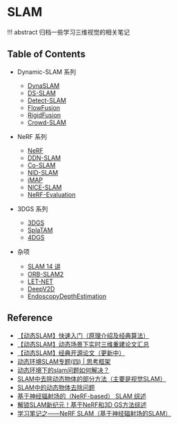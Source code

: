 # SLAM

!!! abstract
    归档一些学习三维视觉的相关笔记

## Table of Contents

- Dynamic-SLAM 系列
    - [DynaSLAM](dynamic-slam/dynaslam/)
    - [DS-SLAM](dynamic-slam/ds-slam/)
    - [Detect-SLAM](dynamic-slam/detect-slam/)
    - [FlowFusion](dynamic-slam/flowfusion/)
    - [RigidFusion](dynamic-slam/rigidfusion/)
    - [Crowd-SLAM](dynamic-slam/crowd-slam/)

- NeRF 系列
    - [NeRF](nerf/nerf/)
    - [DDN-SLAM](nerf/ddn-slam/)
    - [Co-SLAM](nerf/co-slam/)
    - [NID-SLAM](nerf/nid-slam/)
    - [iMAP](nerf/imap/)
    - [NICE-SLAM](nerf/nice-slam/)
    - [NeRF-Evaluation](nerf/nerf-evaluation/)

- 3DGS 系列
    - [3DGS](3dgs/3dgs/)
    - [SplaTAM](3dgs/splatam/)
    - [4DGS](3dgs/4dgs/)

- 杂项
    - [SLAM 14 讲](others/vslam14/)
    - [ORB-SLAM2](others/orbslam2/)
    - [LET-NET](others/let-net/)
    - [DeepV2D](others/deepv2d/)
    - [EndoscopyDepthEstimation](others/endoscopy-depth-estimation/)

## Reference

- [【动态SLAM】快速入门（原理介绍及经典算法）](https://blog.csdn.net/qinqinxiansheng/article/details/118572355)
- [【动态SLAM】动态场景下实时三维重建论文汇总](https://www.guyuehome.com/34552)
- [【动态SLAM】经典开源论文（更新中）](https://www.guyuehome.com/34287)
- [动态环境SLAM专题(四) | 思考框架](https://zhuanlan.zhihu.com/p/511934128)
- [动态环境下的slam问题如何解决？](https://www.zhihu.com/question/47817909)
- [SLAM中去除动态物体的部分方法（主要是视觉SLAM）](https://blog.csdn.net/catpico/article/details/120897957)
- [SLAM中的动态物体去除问题](https://blog.csdn.net/zhaoliang38/article/details/129054732)
- [基于神经辐射场的（NeRF-based） SLAM 综述](https://zhuanlan.zhihu.com/p/555996624)
- [解锁SLAM新纪元！基于NeRF和3D GS方法综述](https://gfkjgy.com/cms/show-5157.html?p_uid=)
- [学习笔记之——NeRF SLAM（基于神经辐射场的SLAM）](https://blog.csdn.net/gwplovekimi/article/details/135083274)
